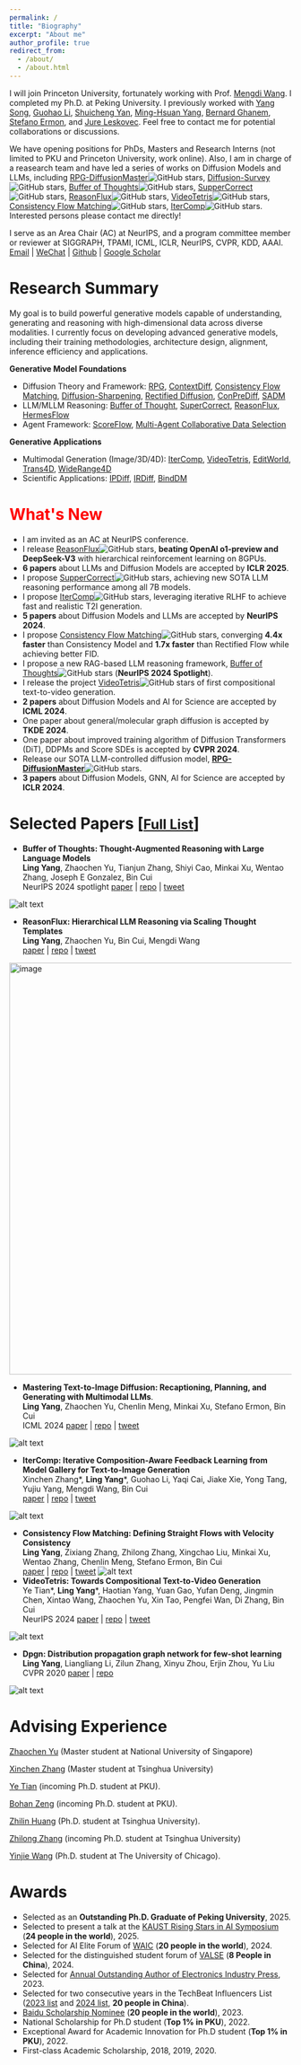 ```yaml
---
permalink: /
title: "Biography"
excerpt: "About me"
author_profile: true
redirect_from: 
  - /about/
  - /about.html
---
```



I will join Princeton University, fortunately working with Prof. [Mengdi Wang](https://mwang.princeton.edu/).  I completed my Ph.D. at Peking University. I previously worked with [Yang Song](https://yang-song.net/), [Guohao Li](https://scholar.google.com/citations?user=J9K-D0sAAAAJ&hl=en), [Shuicheng Yan](https://scholar.google.com.hk/citations?user=DNuiPHwAAAAJ&hl=zh-CN), [Ming-Hsuan Yang](https://scholar.google.com/citations?user=p9-ohHsAAAAJ&hl=zh-CN), [Bernard Ghanem](https://scholar.google.com/citations?user=rVsGTeEAAAAJ&hl=zh-CN), [Stefano Ermon](https://scholar.google.com/citations?user=ogXTOZ4AAAAJ&hl=en), and [Jure Leskovec](https://scholar.google.com/citations?user=Q_kKkIUAAAAJ&hl=zh-CN). Feel free to contact me for potential collaborations or discussions.

We have opening positions for PhDs, Masters and Research Interns (not limited to PKU and Princeton University, work online). Also, I am in charge of a reasearch team and have led a series of works on Diffusion Models and LLMs, including [RPG-DiffusionMaster](https://openreview.net/forum?id=DgLFkAPwuZ)![GitHub stars](https://img.shields.io/github/stars/YangLing0818/RPG-DiffusionMaster),  [Diffusion-Survey](https://arxiv.org/abs/2209.00796)![GitHub stars](https://img.shields.io/github/stars/YangLing0818/Diffusion-Models-Papers-Survey-Taxonomy), [Buffer of Thoughts](https://arxiv.org/pdf/2406.04271)![GitHub stars](https://img.shields.io/github/stars/YangLing0818/buffer-of-thought-llm), [SupperCorrect](https://openreview.net/forum?id=PyjZO7oSw2)![GitHub stars](https://img.shields.io/github/stars/YangLing0818/SuperCorrect-llm), [ReasonFlux](https://github.com/Gen-Verse/ReasonFlux)![GitHub stars](https://img.shields.io/github/stars/Gen-Verse/ReasonFlux), [VideoTetris](https://arxiv.org/abs/2406.04277)![GitHub stars](https://img.shields.io/github/stars/YangLing0818/VideoTetris), [Consistency Flow Matching](https://arxiv.org/abs/2407.02398)![GitHub stars](https://img.shields.io/github/stars/YangLing0818/consistency_flow_matching), [IterComp](https://arxiv.org/abs/2410.07171)![GitHub stars](https://img.shields.io/github/stars/YangLing0818/IterComp). Interested persons please contact me directly!

I serve as an Area Chair (AC) at NeurIPS, and a program committee member or reviewer at SIGGRAPH, TPAMI, ICML, ICLR, NeurIPS, CVPR, KDD, AAAI.   
[Email](mailto:yangling0818@163.com) | [WeChat](./image-1.png) | [Github](https://github.com/YangLing0818) | [Google Scholar](https://scholar.google.com.hk/citations?user=sIKujqAAAAAJ&hl=en)


# Research Summary
My goal is to build powerful generative models capable of understanding, generating and reasoning with high-dimensional data across diverse modalities. I currently focus on developing advanced generative models, including their training methodologies, architecture design, alignment, inference efficiency and applications.

**Generative Model Foundations**  
  * Diffusion Theory and Framework: [RPG](https://openreview.net/forum?id=DgLFkAPwuZ), [ContextDiff](https://openreview.net/forum?id=nFMS6wF2xq), [Consistency Flow Matching](https://arxiv.org/abs/2407.02398), [Diffusion-Sharpening](https://arxiv.org/abs/2502.12146), [Rectified Diffusion](https://arxiv.org/abs/2410.07303), [ConPreDiff](https://proceedings.neurips.cc/paper_files/paper/2023/hash/7664a7e946a84ac5e97649a967717cf2-Abstract-Conference.html), [SADM](https://openaccess.thecvf.com/content/CVPR2024/html/Yang_Structure-Guided_Adversarial_Training_of_Diffusion_Models_CVPR_2024_paper.html)
  * LLM/MLLM Reasoning: [Buffer of Thought](https://arxiv.org/pdf/2406.04271), [SuperCorrect](https://arxiv.org/abs/2410.09008), [ReasonFlux](https://github.com/Gen-Verse/ReasonFlux), [HermesFlow](https://arxiv.org/abs/2502.12148)
  * Agent Framework: [ScoreFlow](https://github.com/Gen-Verse/ScoreFlow), [Multi-Agent Collaborative Data Selection](https://arxiv.org/abs/2410.08102)
    
  
**Generative Applications**
  * Multimodal Generation (Image/3D/4D): [IterComp](https://arxiv.org/abs/2410.07171), [VideoTetris](https://arxiv.org/abs/2406.04277), [EditWorld](https://arxiv.org/abs/2405.14785), [Trans4D](https://arxiv.org/abs/2410.07155), [WideRange4D](https://arxiv.org/abs/2503.13435) 
  * Scientific Applications: [IPDiff](https://openreview.net/forum?id=qH9nrMNTIW), [IRDiff](https://openreview.net/forum?id=eejhD9FCP3), [BindDM](https://ojs.aaai.org/index.php/AAAI/article/view/29162)  



# <font color=red> What's New </font>
* I am invited as an AC at NeurIPS conference.
* I release [ReasonFlux](https://github.com/Gen-Verse/ReasonFlux)![GitHub stars](https://img.shields.io/github/stars/Gen-Verse/ReasonFlux), **beating OpenAI o1-preview and DeepSeek-V3** with hierarchical reinforcement learning on 8GPUs.
* **6 papers** about LLMs and Diffusion Models are accepted by **ICLR 2025**.
* I propose [SupperCorrect](https://openreview.net/forum?id=PyjZO7oSw2)![GitHub stars](https://img.shields.io/github/stars/YangLing0818/SuperCorrect-llm), achieving new SOTA LLM reasoning performance among all 7B models.
* I propose [IterComp](https://arxiv.org/abs/2410.07171)![GitHub stars](https://img.shields.io/github/stars/YangLing0818/IterComp), leveraging iterative RLHF to achieve fast and realistic T2I generation.
* **5 papers** about Diffusion Models and LLMs are accepted by **NeurIPS 2024**.
* I propose [Consistency Flow Matching](https://arxiv.org/abs/2407.02398)![GitHub stars](https://img.shields.io/github/stars/YangLing0818/consistency_flow_matching), converging **4.4x faster** than Consistency Model and **1.7x faster** than Rectified Flow while achieving better FID.
* I propose a new RAG-based LLM reasoning framework, [Buffer of Thoughts](https://arxiv.org/pdf/2406.04271)![GitHub stars](https://img.shields.io/github/stars/YangLing0818/buffer-of-thought-llm) (**NeurIPS 2024 Spotlight**).
* I release the project [VideoTetris](https://arxiv.org/abs/2406.04277)![GitHub stars](https://img.shields.io/github/stars/YangLing0818/VideoTetris) of first compositional text-to-video generation.
* **2 papers** about Diffusion Models and AI for Science are accepted by **ICML 2024**.
* One paper about general/molecular graph diffusion is accepted by **TKDE 2024**.
* One paper about improved training algorithm of Diffusion Transformers (DiT), DDPMs and Score SDEs is accepted by **CVPR 2024**.
* Release our SOTA LLM-controlled diffusion model, [**RPG-DiffusionMaster**](https://openreview.net/forum?id=DgLFkAPwuZ)![GitHub stars](https://img.shields.io/github/stars/YangLing0818/RPG-DiffusionMaster).
* **3 papers** about Diffusion Models, GNN, AI for Science are accepted by **ICLR 2024**.

<!-- * Our paper about protein-aware 3D molecular diffusion models is accepted by **AAAI 2024**.
* Our [survey about Diffusion Models](https://arxiv.org/abs/2209.00796)[![GitHub stars](https://img.shields.io/github/stars/YangLing0818/Diffusion-Models-Papers-Survey-Taxonomy)](https://github.com/YangLing0818/Diffusion-Models-Papers-Survey-Taxonomy) is accepted by ACM Computing Surveys 2023, **collaborating with OpenAI**.
* One paper about text-to-image diffusion is accepted by **NeurIPS 2023**.
* I publish [a book about Diffusion Models](https://item.m.jd.com/product/14075554.html).
* One paper is accepted by **TNNLS 2023**.
* One paper is accepted by **TKDE 2023**.
* **2 papers** are accepted as **ICML 2022 Spotlight**.
* One paper is accepted by **CVPR 2020**. -->

# Selected Papers [[<font size="5">Full List</font>](https://scholar.google.com.pk/citations?user=sIKujqAAAAAJ&hl=en)]

* **Buffer of Thoughts: Thought-Augmented Reasoning with Large Language Models**  
**Ling Yang**, Zhaochen Yu, Tianjun Zhang, Shiyi Cao, Minkai Xu, Wentao Zhang, Joseph E Gonzalez, Bin Cui  
NeurIPS 2024 spotlight  [paper](https://arxiv.org/pdf/2406.04271) | [repo](https://github.com/YangLing0818/buffer-of-thought-llm) | [tweet](https://x.com/omarsar0/status/1799113545696567416)

![alt text](image-5.png)

* **ReasonFlux: Hierarchical LLM Reasoning via Scaling Thought Templates**  
**Ling Yang**, Zhaochen Yu, Bin Cui, Mengdi Wang  
[paper](https://arxiv.org/abs/2502.06772) | [repo](https://github.com/Gen-Verse/ReasonFlux) | [tweet](https://x.com/_akhaliq/status/1889187356651012599)

<img width="734" alt="image" src="https://github.com/user-attachments/assets/14ce72ad-d082-4df1-9ae1-832dd5921241" />


* **Mastering Text-to-Image Diffusion: Recaptioning, Planning, and Generating with Multimodal LLMs**.  
**Ling Yang**, Zhaochen Yu, Chenlin Meng, Minkai Xu, Stefano Ermon, Bin Cui  
ICML 2024  [paper](https://openreview.net/forum?id=DgLFkAPwuZ) | [repo](https://github.com/YangLing0818/RPG-DiffusionMaster) | [tweet](https://x.com/_akhaliq/status/1749633221514461489)

![alt text](image.png)



<!-- **[Efficient Generative Modeling]** [Consistency Flow Matching: Defining Straight Flows with Velocity Consistency](https://arxiv.org/abs/2407.02398)

*Author List*: **Ling Yang**, Zixiang Zhang, Zhilong Zhang, Xingchao Liu, Minkai Xu, Wentao Zhang, Chenlin Meng, Stefano Ermon, Bin Cui -->

* **IterComp: Iterative Composition-Aware Feedback Learning from Model Gallery for Text-to-Image Generation**  
Xinchen Zhang\*, **Ling Yang**\*, Guohao Li, Yaqi Cai, Jiake Xie, Yong Tang, Yujiu Yang, Mengdi Wang, Bin Cui  
[paper](https://arxiv.org/abs/2410.07171) | [repo](https://github.com/YangLing0818/IterComp) | [tweet](https://x.com/_akhaliq/status/1844272544687509910)

![alt text](image-2.png)

* **Consistency Flow Matching: Defining Straight Flows with Velocity Consistency**  
  **Ling Yang**, Zixiang Zhang, Zhilong Zhang, Xingchao Liu, Minkai Xu, Wentao Zhang, Chenlin Meng, Stefano Ermon, Bin Cui  
  [paper](https://arxiv.org/abs/2407.02398) | [repo](https://github.com/YangLing0818/consistency_flow_matching) | [tweet](https://x.com/LingYang_PKU/status/1808509588414800224)
![alt text](image-7.png)
* **VideoTetris: Towards Compositional Text-to-Video Generation**  
Ye Tian\*, **Ling Yang**\*, Haotian Yang, Yuan Gao, Yufan Deng, Jingmin Chen, Xintao Wang, Zhaochen Yu, Xin Tao, Pengfei Wan, Di Zhang, Bin Cui  
NeurIPS 2024  [paper](https://arxiv.org/abs/2406.04277) | [repo](https://github.com/YangLing0818/VideoTetris) | [tweet](https://x.com/_akhaliq/status/1798897351534489608)

![alt text](image-6.png)

<!-- **[First Diffusion Survey with OpenAI]** [Diffusion Models: A Comprehensive Survey of Methods and Applications](https://arxiv.org/abs/2209.00796)

*Author List*: **Ling Yang**, Zhilong Zhang, Yang Song, Shenda Hong, Runsheng Xu, Yue Zhao, Yingxia Shao, Wentao Zhang, Bin Cui, Ming-Hsuan Yang



**[ICLR 2024]** [Protein-Ligand Interaction Prior for Binding-aware 3D Molecule Diffusion Models](https://openreview.net/forum?id=qH9nrMNTIW)

*Author List*: Zhilin Huang\*, **Ling Yang**\*, Xiangxin Zhou, Zhilong Zhang, Wentao Zhang, Xiawu Zheng, Jie Chen, Yu Wang, Bin Cui, Wenming Yang

**[ICML 2024]** [Interaction-based Retrieval-augmented Diffusion Models for Protein-specific 3D Molecule Generation](https://openreview.net/forum?id=eejhD9FCP3)

*Author List*: Zhilin Huang\*, **Ling Yang**\*, Xiangxin Zhou, Chujun Qin, Yijie Yu, Xiawu Zheng, Zikun Zhou, Wentao Zhang, Yu Wang, Wenming Yang -->

<!-- **[ICLR 2024]** [VQGraph: Rethinking Graph Representation Space for Bridging GNNs and MLPs](https://openreview.net/forum?id=h6Tz85BqRI)

*Author List*: **Ling Yang**, Ye Tian, Minkai Xu, Zhongyi Liu, Shenda Hong, Wei Qu, Wentao Zhang, Bin Cui, Muhan Zhang, Jure Leskovec -->

* **Dpgn: Distribution propagation graph network for few-shot learning**  
**Ling Yang**, Liangliang Li, Zilun Zhang, Xinyu Zhou, Erjin Zhou, Yu Liu  
CVPR 2020  [paper](http://openaccess.thecvf.com/content_CVPR_2020/html/Yang_DPGN_Distribution_Propagation_Graph_Network_for_Few-Shot_Learning_CVPR_2020_paper.html) | [repo](https://github.com/megvii-research/DPGN) 

![alt text](image-3.png)

# Advising Experience
[Zhaochen Yu](https://zhaochenyu0201.github.io/) (Master student at National University of Singapore)

[Xinchen Zhang](https://cominclip.github.io/) (Master student at Tsinghua University)

[Ye Tian](https://tyfeld.github.io/) (incoming Ph.D. student at PKU).

[Bohan Zeng](https://scholar.google.com/citations?user=MHo_d3YAAAAJ&hl=en) (incoming Ph.D. student at PKU).

[Zhilin Huang](https://scholar.google.com/citations?user=qiff_5AAAAAJ&hl=zh-CN) (Ph.D. student at Tsinghua University).

[Zhilong Zhang](https://scholar.google.com/citations?user=irQZ_qgAAAAJ&hl=en) (incoming Ph.D. student at Tsinghua University)

[Yinjie Wang](https://scholar.google.com/citations?user=UBY1E1sAAAAJ&hl=en) (Ph.D. student at The University of Chicago).

# Awards
* Selected as an **Outstanding Ph.D. Graduate of Peking University**, 2025.
* Selected to present a talk at the [KAUST Rising Stars in AI Symposium](https://www.kaust.edu.sa/en/news/rising-stars-in-ai-symposium-2025#:~:text=Following%20the%20resounding%20success%20of,for%20April%207-10th%202025.) (**24 people in the world**), 2025.
* Selected for AI Elite Forum of [WAIC](https://business.cctv.com/special/2024WAIC/index.shtml) (**20 people in the world**), 2024.
* Selected for the distinguished student forum of [VALSE](https://valser.org/2024/#/program) (**8 People in China**), 2024.
* Selected for [Annual Outstanding Author of Electronics Industry Press](https://www.phei.com.cn/), 2023.
* Selected for two consecutive years in the TechBeat Influencers List ([2023 list](https://mp.weixin.qq.com/s/k-HKTjijLP2uVrf7YEfXbA) and [2024 list](https://mp.weixin.qq.com/s/4KT0fAdx1hok0cEU5XcNIQ), **20 people in China**).
* [Baidu Scholarship Nominee](http://scholarship.baidu.com/) (**20 people in the world**), 2023.
* National Scholarship for Ph.D student (**Top 1% in PKU**), 2022.
* Exceptional Award for Academic Innovation for Ph.D student (**Top 1% in PKU**), 2022.
* First-class Academic Scholarship, 2018, 2019, 2020.


<script type='text/javascript' id='clustrmaps' src='//cdn.clustrmaps.com/map_v2.js?cl=ffffff&w=a&t=tt&d=FiS2xt_QkmMdwTwjXby8DIRX68-V52TTP4RIMV8iblM&co=2d78ad&cmo=3acc3a&cmn=ff5353&ct=ffffff'></script>
